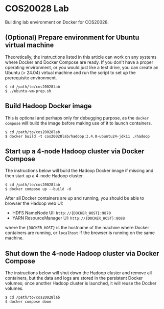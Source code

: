 # COS20028 Lab
Building lab environment on Docker for COS20028.


## (Optional) Prepare environment for Ubuntu virtual machine
Theoretically, the instructions listed in this article can work on any systems where Docker and Docker Compose are ready.
If you don't have a proper operating environment, or you would just like a test drive, you can create an Ubuntu (> 24.04) virtual machine and run the script to set up the prerequisite environment.
```shell
$ cd /path/to/cos20028lab
$ ./ubuntu-vm-prep.sh
```


## Build Hadoop Docker image
This is optional and perhaps only for debugging purpose, as the `docker compose` will build the image before making use of it to launch containers.
```shell
$ cd /path/to/cos20028lab
$ docker build -t cos20028lab/hadoop:3.4.0-ubuntu24-jdk11 ./hadoop
```


## Start up a 4-node Hadoop cluster via Docker Compose
The instructions below will build the Hadoop Docker image if missing and then start up a 4-node Hadoop cluster.
```shell
$ cd /path/to/cos20028lab
$ docker compose up --build -d
```
After all Docker containers are up and running, you should be able to browser the Hadoop web UI:
* HDFS NameNode UI: `http://{DOCKER_HOST}:9870`
* YARN ResourceManager UI: `http://{DOCKER_HOST}:8088`

where the `{DOCKER_HOST}` is the hostname of the machine where Docker containers are running, or `localhost` if the browser is running on the same machine.


## Shut down the 4-node Hadoop cluster via Docker Compose
The instructions below will shut down the Hadoop cluster and remove all containers, but the data and logs are stored in the persistent Docker volumes; once another Hadoop cluster is launched, it will reuse the Docker volumes.
```shell
$ cd /path/to/cos20028lab
$ docker compose down
```
